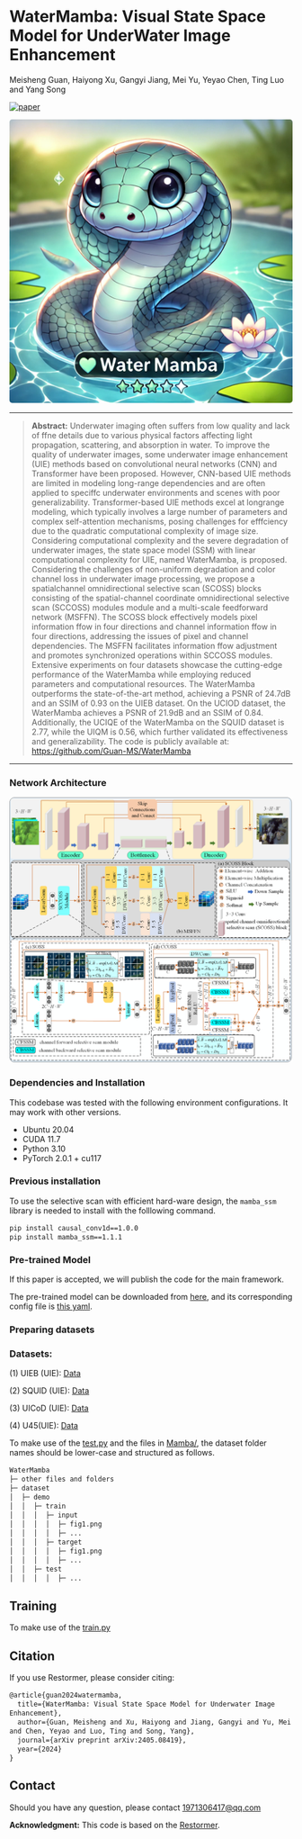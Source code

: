 # WaterMamba: Visual State Space Model for UnderWater Image Enhancement
Meisheng Guan, Haiyong Xu, Gangyi Jiang, Mei Yu, Yeyao Chen, Ting Luo and Yang Song

[![paper](https://img.shields.io/badge/arXiv-Paper-<COLOR>.svg)](https://arxiv.org/abs/2405.08419)

<p align="center">
    <img src="assets/model.png" style="border-radius: 5px">
</p>

<hr />

> **Abstract:** Underwater imaging often suffers from low quality and lack of ffne details due to various physical factors affecting light propagation, scattering, and absorption in water. To improve the quality of underwater images, some underwater image enhancement (UIE) methods based on convolutional neural networks (CNN) and Transformer have been proposed. However, CNN-based UIE methods are limited in modeling long-range dependencies and are often applied to speciffc underwater environments and scenes with poor generalizability. Transformer-based UIE methods excel at longrange modeling, which typically involves a large number of parameters and complex self-attention mechanisms, posing challenges for efffciency due to the quadratic computational complexity of image size. Considering computational complexity and the severe degradation of underwater images, the state space model (SSM) with linear computational complexity for UIE, named WaterMamba, is proposed. Considering the challenges of non-uniform degradation and color channel loss in underwater image processing, we propose a spatialchannel omnidirectional selective scan (SCOSS) blocks consisting of the spatial-channel coordinate omnidirectional selective scan (SCCOSS) modules module and a multi-scale feedforward network (MSFFN). The SCOSS block effectively models pixel information ffow in four directions and channel information ffow in four directions, addressing the issues of pixel and channel dependencies. The MSFFN facilitates information ffow adjustment and promotes synchronized operations within SCCOSS modules. Extensive experiments on four datasets showcase the cutting-edge performance of the WaterMamba while employing reduced parameters and computational resources. The WaterMamba outperforms the state-of-the-art method, achieving a PSNR of 24.7dB and an SSIM of 0.93 on the UIEB dataset. On the UCIOD dataset, the WaterMamba achieves a PSNR of 21.9dB and an SSIM of 0.84. Additionally, the UCIQE of the WaterMamba on the SQUID dataset is 2.77, while the UIQM is 0.56, which further validated its effectiveness and generalizability. The code is publicly available at: https://github.com/Guan-MS/WaterMamba

<hr />

### Network Architecture
<img src="assets/Mamba.png" alt="Demo" style="zoom:100%;" />

### Dependencies and Installation

This codebase was tested with the following environment configurations. It may work with other versions.

- Ubuntu 20.04
- CUDA 11.7
- Python 3.10
- PyTorch 2.0.1 + cu117

### Previous installation

To use the selective scan with efficient hard-ware design, the `mamba_ssm` library is needed to install with the folllowing command.

```
pip install causal_conv1d==1.0.0
pip install mamba_ssm==1.1.1
```


### Pre-trained Model

If this paper is accepted, we will publish the code for the main framework.

The pre-trained model can be downloaded from [here](https://drive.google.com/file/d/12C79STSpZNIuJ70jE8ayNafw3UdcSkq6/view?usp=sharing), and its corresponding config file is [this yaml](./Mamba/Options/WaterMamba.yml).

### Preparing datasets

### Datasets:

(1) UIEB (UIE): [Data](https://li-chongyi.github.io/proj_benchmark.html)

(2) SQUID (UIE): [Data](https://csms.haifa.ac.il/profiles/tTreibitz/datasets/ambient_forwardlooking/index.html)

(3) UICoD (UIE): [Data](https://github.com/TrentQiQ/UVE-38K)

(4) U45(UIE): [Data](https://github.com/IPNUISTlegal/underwater-test-dataset-U45-/tree/master/upload/U45)


To make use of the [test.py](./Mamba/test.py) and the files in [Mamba/](./Mamba/test.py), the dataset folder names should be lower-case and structured as follows.

```
WaterMamba
├─ other files and folders
├─ dataset
│  ├─ demo
│  │  ├─ train
│  │  │  ├─ input
│  │  │  │  ├─ fig1.png
│  │  │  │  ├─ ...
│  │  │  ├─ target
│  │  │  │  ├─ fig1.png
│  │  │  │  ├─ ...
│  │  ├─ test
│  │  │  │  ├─ ...
```

## Training
To make use of the [train.py](./basicsr/train.py)

## Citation

If you use Restormer, please consider citing:

    @article{guan2024watermamba,
      title={WaterMamba: Visual State Space Model for Underwater Image Enhancement},
      author={Guan, Meisheng and Xu, Haiyong and Jiang, Gangyi and Yu, Mei and Chen, Yeyao and Luo, Ting and Song, Yang},
      journal={arXiv preprint arXiv:2405.08419},
      year={2024}
    }


## Contact

Should you have any question, please contact 1971306417@qq.com

**Acknowledgment:** This code is based on the [Restormer](https://github.com/swz30/Restormer). 

